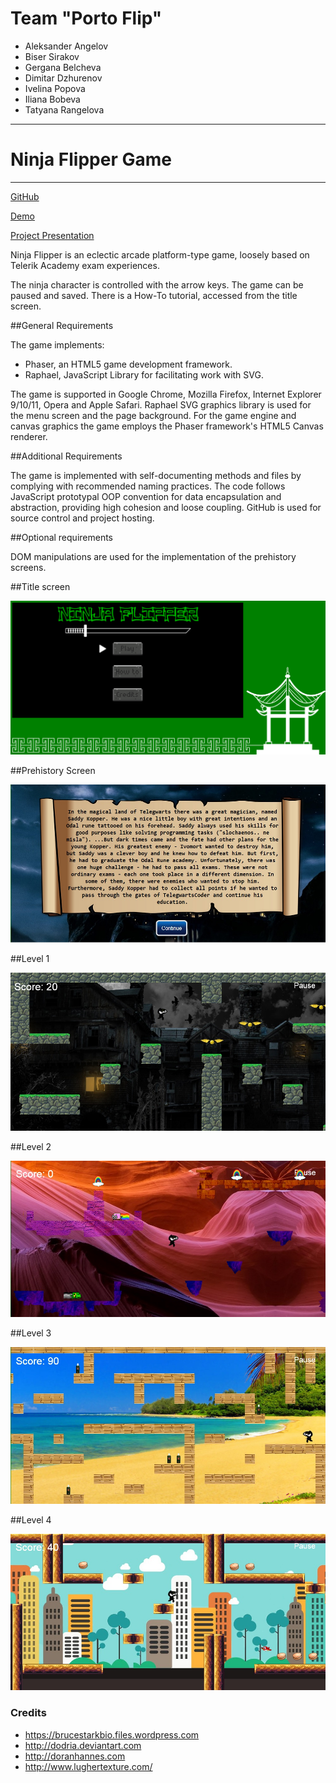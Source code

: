 # Team "Porto Flip"

- Aleksander Angelov
- Biser Sirakov
- Gergana Belcheva
- Dimitar Dzhurenov
- Ivelina Popova
- Iliana Bobeva
- Tatyana Rangelova


*****************************************

# Ninja Flipper Game

*****************************************

[GitHub](https://github.com/DimitarSD/Teamwork-Porto-Flip)

[Demo](https://cdn.rawgit.com/DimitarSD/Teamwork-Porto-Flip/master/Game/index.html)

[Project Presentation](https://cdn.rawgit.com/DimitarSD/Teamwork-Porto-Flip/master/ninja%20flipper%20presentation.pptx)


Ninja Flipper is an eclectic arcade platform-type game, loosely based on Telerik Academy exam experiences. 

The ninja character is controlled with the arrow keys. The game can be paused and saved. There is a How-To tutorial, accessed from the title screen.

##General Requirements

The game implements:

  - Phaser, an HTML5 game development framework.
  - Raphael, JavaScript Library for facilitating work with SVG.

The game is supported in Google Chrome, Mozilla Firefox, Internet Explorer 9/10/11, Opera and Apple Safari. Raphael SVG graphics library is used for the menu screen and the page background. For the game engine and canvas graphics the game employs the Phaser framework's HTML5 Canvas renderer. 

##Additional Requirements

The game is implemented with self-documenting methods and files by complying with recommended naming practices. The code follows JavaScript prototypal OOP convention for data encapsulation and abstraction, providing high cohesion and loose coupling.
GitHub is used for source control and project hosting.

##Optional requirements

DOM manipulations are used for the implementation of the prehistory screens.

##Title screen

![Title Screen](https://github.com/DimitarSD/Teamwork-Porto-Flip/blob/master/readme-images/title-screen.png)

##Prehistory Screen

![Prehistory screen](https://github.com/DimitarSD/Teamwork-Porto-Flip/blob/master/readme-images/prehistory-screen.jpg)

##Level 1

![Level 1](https://github.com/DimitarSD/Teamwork-Porto-Flip/blob/master/readme-images/level1.jpg)

##Level 2

![Level 2](https://github.com/DimitarSD/Teamwork-Porto-Flip/blob/master/readme-images/level2.jpg)

##Level 3

![Level 3](https://github.com/DimitarSD/Teamwork-Porto-Flip/blob/master/readme-images/level3.jpg)

##Level 4

![Level 4](https://github.com/DimitarSD/Teamwork-Porto-Flip/blob/master/readme-images/level4.jpg)


### Credits

* https://brucestarkbio.files.wordpress.com
*  http://dodria.deviantart.com
* http://doranhannes.com
* http://www.lughertexture.com/
